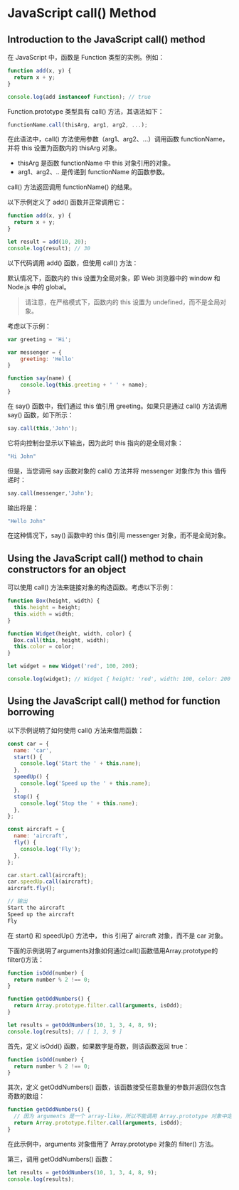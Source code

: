 # JavaScript call() Method

## Introduction to the JavaScript call() method

在 JavaScript 中，函数是 Function 类型的实例。例如：

```js
function add(x, y) {
  return x + y;
}

console.log(add instanceof Function); // true
```

Function.prototype 类型具有 call() 方法，其语法如下：

```js
functionName.call(thisArg, arg1, arg2, ...);
```

在此语法中，call() 方法使用参数（arg1、arg2、...）调用函数 functionName，并将 this 设置为函数内的 thisArg 对象。

- thisArg 是函数 functionName 中 this 对象引用的对象。
- arg1、arg2、.. 是传递到 functionName 的函数参数。

call() 方法返回调用 functionName() 的结果。

以下示例定义了 add() 函数并正常调用它：

```js
function add(x, y) {
  return x + y;
}

let result = add(10, 20);
console.log(result); // 30
```

以下代码调用 add() 函数，但使用 call() 方法：

默认情况下，函数内的 this 设置为全局对象，即 Web 浏览器中的 window 和 Node.js 中的 global。

> 请注意，在严格模式下，函数内的 this 设置为 undefined，而不是全局对象。

考虑以下示例：

```js
var greeting = 'Hi';

var messenger = {
    greeting: 'Hello'
}

function say(name) {
    console.log(this.greeting + ' ' + name);
}
```

在 say() 函数中，我们通过 this 值引用 greeting。如果只是通过 call() 方法调用 say() 函数，如下所示：

```js
say.call(this,'John');
```

它将向控制台显示以下输出，因为此时 this 指向的是全局对象：

```js
"Hi John"
```

但是，当您调用 say 函数对象的 call() 方法并将 messenger 对象作为 this 值传递时：

```js
say.call(messenger,'John');
```

输出将是：

```js
"Hello John"
```

在这种情况下，say() 函数中的 this 值引用 messenger 对象，而不是全局对象。

## Using the JavaScript call() method to chain constructors for an object

可以使用 call() 方法来链接对象的构造函数。考虑以下示例：

```js
function Box(height, width) {
  this.height = height;
  this.width = width;
}

function Widget(height, width, color) {
  Box.call(this, height, width);
  this.color = color;
}

let widget = new Widget('red', 100, 200);

console.log(widget); // Widget { height: 'red', width: 100, color: 200 }
```

## Using the JavaScript call() method for function borrowing

以下示例说明了如何使用 call() 方法来借用函数：

```js
const car = {
  name: 'car',
  start() {
    console.log('Start the ' + this.name);
  },
  speedUp() {
    console.log('Speed up the ' + this.name);
  },
  stop() {
    console.log('Stop the ' + this.name);
  },
};

const aircraft = {
  name: 'aircraft',
  fly() {
    console.log('Fly');
  },
};

car.start.call(aircraft);
car.speedUp.call(aircraft);
aircraft.fly();

// 输出
Start the aircraft
Speed up the aircraft
Fly
```

在 start() 和 speedUp() 方法中， this 引用了 aircraft 对象，而不是 car 对象。

下面的示例说明了arguments对象如何通过call()函数借用Array.prototype的filter()方法：

```js
function isOdd(number) {
  return number % 2 !== 0;
}

function getOddNumbers() {
  return Array.prototype.filter.call(arguments, isOdd);
}

let results = getOddNumbers(10, 1, 3, 4, 8, 9);
console.log(results); // [ 1, 3, 9 ]
```

首先，定义 isOdd() 函数，如果数字是奇数，则该函数返回 true：

```js
function isOdd(number) {
  return number % 2 !== 0;
}
```

其次，定义 getOddNumbers() 函数，该函数接受任意数量的参数并返回仅包含奇数的数组：

```js
function getOddNumbers() {
  // 因为 arguments 是一个 array-like，所以不能调用 Array.prototype 对象中定义的 filter 等数组方法
  return Array.prototype.filter.call(arguments, isOdd);
}
```

在此示例中，arguments 对象借用了 Array.prototype 对象的 filter() 方法。

第三，调用 getOddNumbers() 函数：

```js
let results = getOddNumbers(10, 1, 3, 4, 8, 9);
console.log(results);
```
